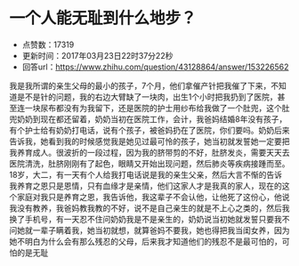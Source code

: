 # 一个人能无耻到什么地步？
- 点赞数：17319
- 更新时间：2017年03月23日22时37分22秒
- 回答url：https://www.zhihu.com/question/43128864/answer/153226562
<body>
 <p data-pid="Q9Ai2bSn">我是我所谓的亲生父母的最小的孩子，7个月，他们拿催产针把我催了下来，不知道是不是针的问题，我的右边大臂缺了一块肉，出生1个小时把我扔到了医院，甚至连一块尿布都没有为我留下，还是医院的护士用纱布给我做了一个肚兜，这个肚兜奶奶到现在都还留着，奶奶当初在医院工作，会计，我爸妈结婚8年没有孩子，有个护士给有奶奶打电话，说有个孩子，被爸妈扔在了医院，你们要吗。奶奶后来告诉我，她看到我的时候感觉我是她见过最可怜的孩子，她当初就发誓她一定要把我养育成人。很波折的一段过程，因为我的脐带剪的不好，肚脐发炎，需要天天去医院清洗，肚脐刚刚有了起色，眼睛又开始出现问题，然后肺炎等疾病接踵而至。18岁，大二，有一天有个人给我打电话说是我的亲生父亲，然后大言不惭的告诉我养育之恩只是恩情，只有血缘才是亲情，他们这家人才是我真的家人，现在的这个家庭对我只是养育之恩，我告诉他，我这辈子不会认他，让他死了这份心，他说我没有教养，我爸妈教我教的不好，说不是自己亲生的就是不上心之类的，然后我换了手机号，有一天忍不住问奶奶我是不是亲生的，奶奶说当初她就发誓只要我不问她就一辈子瞒着我，她当初就想，就算爸妈不要我，她也得把我当闺女养，因为她不明白为什么会有那么残忍的父母，后来我才知道他们的残忍不是最可怕的，可怕的是无耻</p>
</body>